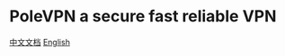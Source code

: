 # PoleVPN a secure fast reliable VPN

[中文文档](https://www.polevpn.com/docs)
[English](https://www.polevpn.cpm/docs)
